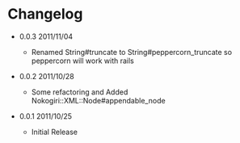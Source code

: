 Changelog
===

* 0.0.3 2011/11/04
  * Renamed String#truncate to String#peppercorn_truncate so peppercorn will work with rails

* 0.0.2 2011/10/28
  * Some refactoring and Added Nokogiri::XML::Node#appendable_node

* 0.0.1 2011/10/25
  * Initial Release
